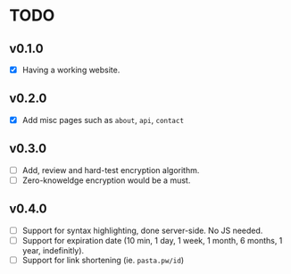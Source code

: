 # TODO
## v0.1.0
* [x] Having a working website.

## v0.2.0
* [x] Add misc pages such as `about`, `api`, `contact`

## v0.3.0
* [ ] Add, review and hard-test encryption algorithm.  
* [ ] Zero-knoweldge encryption would be a must.

## v0.4.0
* [ ] Support for syntax highlighting, done server-side. No JS needed.
* [ ] Support for expiration date (10 min, 1 day, 1 week, 1 month, 6 months, 1 year, indefinitly).
* [ ] Support for link shortening (ie. `pasta.pw/id`)
